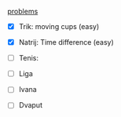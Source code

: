 [problems](https://hsin.hr/coci/archive/2006_2007/contest5_tasks.pdf)

- [X] Trik: moving cups (easy)
- [X] Natrij: Time difference (easy)
- [ ] Tenis:
- [ ] Liga
- [ ] Ivana
- [ ] Dvaput


